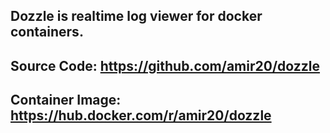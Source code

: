 ## **Dozzle is realtime log viewer for docker containers.**
## Source Code: https://github.com/amir20/dozzle
## Container Image: https://hub.docker.com/r/amir20/dozzle
